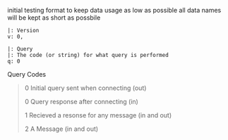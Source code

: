 initial testing format
to keep data usage as low as possible
all data names will be kept as short as possbile
```
|: Version
v: 0,

|: Query
|: The code (or string) for what query is performed
q: 0
```

Query Codes

> 0 Initial query sent when connecting  (out)
>
> 0 Query response after connecting (in)
>
> 1 Recieved a resonse for any message (in and out)
>
> 2 A Message (in and out)
